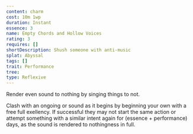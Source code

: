 ```yaml
---
content: charm
cost: 10m 1wp
duration: Instant
essence: 3
name: Empty Chords and Hollow Voices
rating: 3
requires: []
shortDescription: Shush someone with anti-music
splat: Abyssal
tags: []
trait: Performance
tree:
type: Reflexive
---
```


Render even sound to nothing by singing things to not.

Clash with an ongoing or sound as it begins by beginning your own with a free full exellency. If successful they may not start the same action or attempt something with a similar intent again for (essence + performance) days, as the sound is rendered to nothingness in full.

